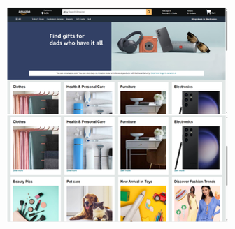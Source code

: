 
![image](https://github.com/swetakri2905/Amazon-clone/blob/eb80967863650c53668730b62087d2c2d107833e/Screenshot%20(78).png)
![image alt](https://github.com/swetakri2905/Amazon-clone/blob/267d6d46f7af249e584ca99165670d12e4afcbdc/Screenshot%20(79).png)

